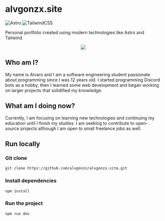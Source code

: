 # alvgonzx.site

![Astro](https://img.shields.io/badge/astro-%232C2052.svg?style=for-the-badge&logo=astro&logoColor=white)
![TailwindCSS](https://img.shields.io/badge/tailwindcss-%2338B2AC.svg?style=for-the-badge&logo=tailwind-css&logoColor=white)

Personal portfolio created using modern technologies like Astro and Tailwind.

<p align="center">
  <img src="https://github.com/alvgonzx/alvgonzx.site/assets/77798268/e63b777b-20dc-4e7a-b3a4-88b3f1b3fb56" />
</p>

## Who am I?
My name is Alvaro and I am a software engineering student passionate about programming since I was 12 years old. I started programming Discord bots as a hobby, then I learned some web development and began working on larger projects that solidified my knowledge.

## What am I doing now?
Currently, I am focusing on learning new technologies and continuing my education until I finish my studies. I am seeking to contribute to open-source projects although I am open to small freelance jobs as well.

## Run locally

### Git clone
```
git clone https://github.com/alvgonzx/alvgonzx.site.git
```

### Install dependencies
```
npm install
```

### Run the project
```
npm run dev
```
